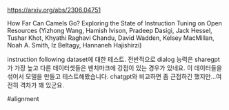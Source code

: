 https://arxiv.org/abs/2306.04751

How Far Can Camels Go? Exploring the State of Instruction Tuning on Open Resources (Yizhong Wang, Hamish Ivison, Pradeep Dasigi, Jack Hessel, Tushar Khot, Khyathi Raghavi Chandu, David Wadden, Kelsey MacMillan, Noah A. Smith, Iz Beltagy, Hannaneh Hajishirzi)

instruction following dataset에 대한 테스트. 전반적으로 dialog 능력은 sharegpt가 가장 높고 다른 데이터셋들은 벤치마크에 강점이 있는 경우가 있네요. 이 데이터들을 섞어서 모델을 만들고 테스트해봤습니다. chatgpt와 비교하면 좀 근접하긴 했지만...여전히 격차가 꽤 있군요.

#alignment 